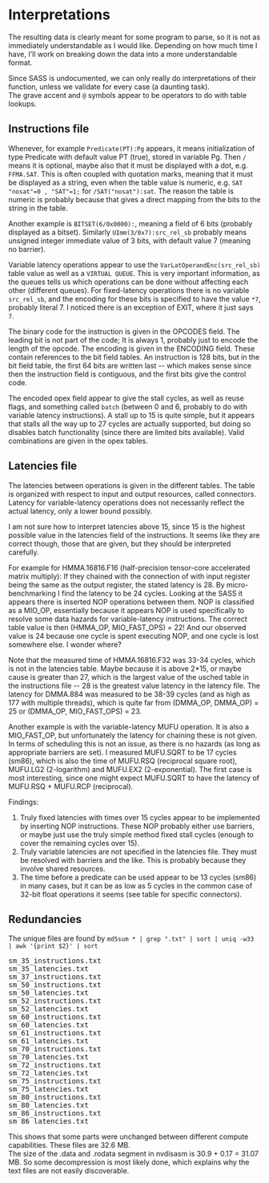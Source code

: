 
# Interpretations
The resulting data is clearly meant for some program to parse, so it is not as immediately understandable as I would like.
Depending on how much time I have, I'll work on breaking down the data into a more understandable format.


Since SASS is undocumented, we can only really do interpretations of their function, unless we validate for every case (a daunting task).<br>
The grave accent and <code>@</code> symbols appear to be operators to do with table lookups.


## Instructions file
Whenever, for example `Predicate(PT):Pg` appears, it means initialization of type Predicate with default value PT (true), stored in variable Pg.
Then `/` means it is optional, maybe also that it must be displayed with a dot, e.g. `FFMA.SAT`. This is often coupled with quotation marks, meaning that it must be displayed as a string, even when the table value is numeric, e.g. `SAT "nosat"=0 , "SAT"=1;` for `/SAT("nosat"):sat`. The reason the table is numeric is probably because that gives a direct mapping from the bits to the string in the table.

Another example is `BITSET(6/0x0000):`, meaning a field of 6 bits (probably displayed as a bitset).
Similarly `UImm(3/0x7):src_rel_sb` probably means unsigned integer immediate value of 3 bits, with default value 7 (meaning no barrier).

Variable latency operations appear to use the `VarLatOperandEnc(src_rel_sb)` table value as well as a `VIRTUAL QUEUE`. This is very important information, as the queues tells us which operations can be done without affecting each other (different queues).
For fixed-latency operations there is no variable `src_rel_sb`, and the encoding for these bits is specified to have the value `*7`, probably literal 7. I noticed there is an exception of EXIT, where it just says `7`.


The binary code for the instruction is given in the OPCODES field. The leading bit is not part of the code; It is always 1, probably just to encode the length of the opcode. The encoding is given in the ENCODING field. These contain references to the bit field tables. An instruction is 128 bits, but in the bit field table, the first 64 bits are written last -- which makes sense since then the instruction field is contiguous, and the first bits give the control code.

The encoded opex field appear to give the stall cycles, as well as reuse flags, and something called `batch` (between 0 and 6, probably to do with variable latency instructions). A stall up to 15 is quite simple, but it appears that stalls all the way up to 27 cycles are actually supported, but doing so disables batch functionality (since there are limited bits available). Valid combinations are given in the opex tables.

## Latencies file
The latencies between operations is given in the different tables. The table is organized with respect to input and output resources, called connectors.
Latency for variable-latency operations does not necessarily reflect the actual latency, only a lower bound possibly.


I am not sure how to interpret latencies above 15, since 15 is the highest possible value in the latencies field of the instructions.
It seems like they are correct though, those that are given, but they should be interpreted carefully. <br>

For example for HMMA.16816.F16 (half-precision tensor-core accelerated matrix multiply): If they chained with the connection of with input register being the same as the output register, the stated latency is 28. By micro-benchmarking I find the latency to be 24 cycles. Looking at the SASS it appears there is inserted NOP operations between them. NOP is classified as a MIO_OP, essentially because it appears NOP is used specifically to resolve some data hazards for variable-latency instructions. The correct table value is then (HMMA_OP, MIO_FAST_OPS) = 22! And our observed value is 24 because one cycle is spent executing NOP, and one cycle is lost somewhere else. I wonder where?

Note that the measured time of HMMA.16816.F32 was 33-34 cycles, which is not in the latencies table. Maybe because it is above 2*15, or maybe cause is greater than 27, which is the largest value of the usched table in the instructions file -- 28 is the greatest value latency in the latency file. The latency for DMMA.884 was measured to be 38-39 cycles (and as high as 177 with multiple threads), which is quite far from (DMMA_OP, DMMA_OP) = 25 or (DMMA_OP, MIO_FAST_OPS) = 23.

Another example is with the variable-latency MUFU operation. It is also a MIO_FAST_OP, but unfortunately the latency for chaining these is not given. In terms of scheduling this is not an issue, as there is no hazards (as long as appropriate barriers are set). I measured MUFU.SQRT to be 17 cycles (sm86), which is also the time of MUFU.RSQ (reciprocal square root), MUFU.LG2 (2-logarithm) and MUFU.EX2 (2-exponential). The first case is most interesting, since one might expect MUFU.SQRT to have the latency of MUFU.RSQ + MUFU.RCP (reciprocal).


Findings:
1. Truly fixed latencies with times over 15 cycles appear to be implemented by inserting NOP instructions. These NOP probably either use barriers, or maybe just use the truly simple method fixed stall cycles (enough to cover the remaining cycles over 15).
2. Truly variable latencies are not specified in the latencies file. They must be resolved with barriers and the like. This is probably because they involve shared resources.
3. The time before a predicate can be used appear to be 13 cycles (sm86) in many cases, but it can be as low as 5 cycles in the common case of 32-bit float operations it seems (see table for specific connectors).

## Redundancies
The unique files are found by `md5sum * | grep ".txt" | sort | uniq -w33 | awk '{print $2}' | sort`
<pre>
sm_35_instructions.txt
sm_35_latencies.txt
sm_37_instructions.txt
sm_50_instructions.txt
sm_50_latencies.txt
sm_52_instructions.txt
sm_52_latencies.txt
sm_60_instructions.txt
sm_60_latencies.txt
sm_61_instructions.txt
sm_61_latencies.txt
sm_70_instructions.txt
sm_70_latencies.txt
sm_72_instructions.txt
sm_72_latencies.txt
sm_75_instructions.txt
sm_75_latencies.txt
sm_80_instructions.txt
sm_80_latencies.txt
sm_86_instructions.txt
sm_86_latencies.txt
</pre>
This shows that some parts were unchanged between different compute capabilities. These files are 32.6 MB.<br>
The size of the .data and .rodata segment in nvdisasm is 30.9 + 0.17 = 31.07 MB. So some decompression is most likely done, which explains why the text files are not easily discoverable.
